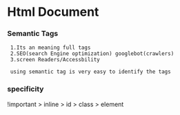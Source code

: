 # Html Document
 ### **Semantic Tags**
     1.Its an meaning full tags 
     2.SEO(search Engine optimization) googlebot(crawlers)
     3.screen Readers/Accessbility

     using semantic tag is very easy to identify the tags
  
  ### specificity
  !important > inline > id > class > element